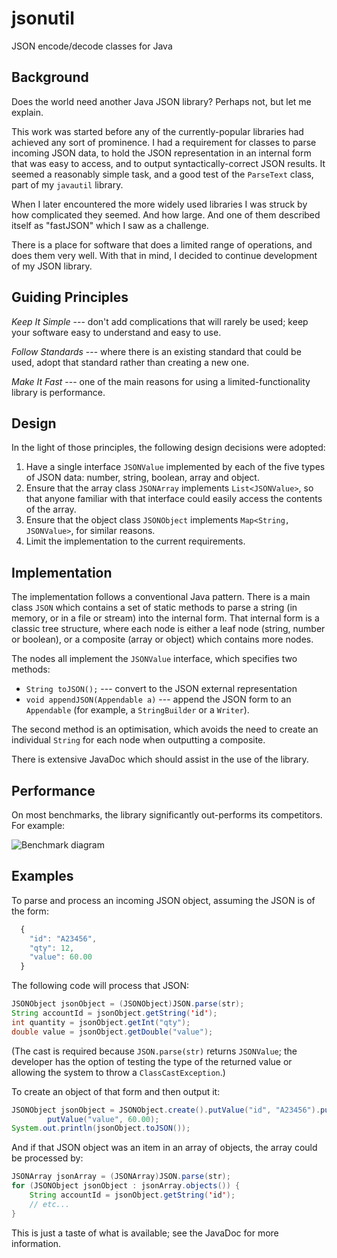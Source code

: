 # jsonutil

JSON encode/decode classes for Java

## Background

Does the world need another Java JSON library?  Perhaps not, but let me explain.

This work was started before any of the currently-popular libraries had achieved any sort of
prominence.  I had a requirement for classes to parse incoming JSON data, to hold the JSON
representation in an internal form that was easy to access, and to output syntactically-correct
JSON results.  It seemed a reasonably simple task, and a good test of the `ParseText` class,
part of my `javautil` library.

When I later encountered the more widely used libraries I was struck by how complicated they
seemed.  And how large.  And one of them described itself as "fastJSON" which I saw as a
challenge.

There is a place for software that does a limited range of operations, and does them very well.
With that in mind, I decided to continue development of my JSON library.

## Guiding Principles

*Keep It Simple* --- don't add complications that will rarely be used; keep your software easy
to understand and easy to use.

*Follow Standards* --- where there is an existing standard that could be used, adopt that
standard rather than creating a new one.

*Make It Fast* --- one of the main reasons for using a limited-functionality library is performance.

## Design

In the light of those principles, the following design decisions were adopted:

1. Have a single interface `JSONValue` implemented by each of the five types of JSON data:
number, string, boolean, array and object.
2. Ensure that the array class `JSONArray` implements `List<JSONValue>`, so that anyone
familiar with that interface could easily access the contents of the array.
3. Ensure that the object class `JSONObject` implements `Map<String, JSONValue>`, for
similar reasons.
4. Limit the implementation to the current requirements.

## Implementation

The implementation follows a conventional Java pattern.  There is a main class `JSON` which
contains a set of static methods to parse a string (in memory, or in a file or stream) into the
internal form.  That internal form is a classic tree structure, where each node is either a leaf
node (string, number or boolean), or a composite (array or object) which contains more nodes.

The nodes all implement the `JSONValue` interface, which specifies two methods:

* `String toJSON();` --- convert to the JSON external representation
* `void appendJSON(Appendable a)` --- append the JSON form to an `Appendable`
(for example, a `StringBuilder` or a `Writer`).

The second method is an optimisation, which avoids the need to create an individual `String`
for each node when outputting a composite.

There is extensive JavaDoc which should assist in the use of the library.

## Performance

On most benchmarks, the library significantly out-performs its competitors.  For example:

![Benchmark diagram](/pwall567/jsonutil/raw/develop/benchmark1.svg "Benchmark 1")

## Examples

To parse and process an incoming JSON object, assuming the JSON is of the form:

```javascript
  {
    "id": "A23456",
    "qty": 12,
    "value": 60.00
  }
```

The following code will process that JSON:

```java
JSONObject jsonObject = (JSONObject)JSON.parse(str);
String accountId = jsonObject.getString('id');
int quantity = jsonObject.getInt("qty");
double value = jsonObject.getDouble("value");
```

(The cast is required because `JSON.parse(str)` returns `JSONValue`; the developer has the
option of testing the type of the returned value or allowing the system to throw a
`ClassCastException`.)

To create an object of that form and then output it:

```java
JSONObject jsonObject = JSONObject.create().putValue("id", "A23456").putValue("qty", 12).
        putValue("value", 60.00);
System.out.println(jsonObject.toJSON()); 
```

And if that JSON object was an item in an array of objects, the array could be processed by:

```java
JSONArray jsonArray = (JSONArray)JSON.parse(str);
for (JSONObject jsonObject : jsonArray.objects()) {
    String accountId = jsonObject.getString('id');
    // etc...
}
```

This is just a taste of what is available; see the JavaDoc for more information.
